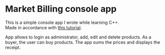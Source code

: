 # Market Billing console app

This is a simple console app I wrote while learning C++.  
Made in accordance with [this tutorial](https://www.youtube.com/watch?v=m2xt5KIEHvc).  

App allows to login as administrator, add, edit and delete products. As a buyer, the user can buy products. The app sums the prices and displays the receipt.
